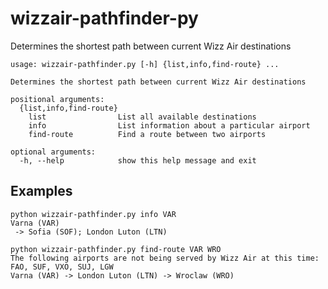 # wizzair-pathfinder-py
Determines the shortest path between current Wizz Air destinations

```
usage: wizzair-pathfinder.py [-h] {list,info,find-route} ...

Determines the shortest path between current Wizz Air destinations

positional arguments:
  {list,info,find-route}
    list                List all available destinations
    info                List information about a particular airport
    find-route          Find a route between two airports

optional arguments:
  -h, --help            show this help message and exit
```

## Examples
```
python wizzair-pathfinder.py info VAR
Varna (VAR)
 -> Sofia (SOF); London Luton (LTN)
```

```
python wizzair-pathfinder.py find-route VAR WRO
The following airports are not being served by Wizz Air at this time: FAO, SUF, VXO, SUJ, LGW
Varna (VAR) -> London Luton (LTN) -> Wroclaw (WRO)
```
